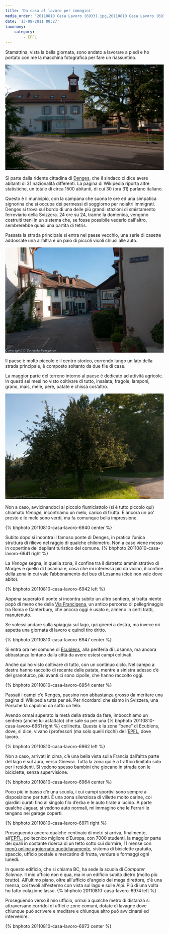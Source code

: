 ```yaml
---
title: 'Da casa al lavoro per immagini'
media_order: '20110810 Casa Lavoro (6933).jpg,20110810 Casa Lavoro (6936).jpg,20110810 Casa Lavoro (6937).jpg'
date: '13-08-2011 00:27'
taxonomy:
    category:
        - EPFL
---
```


Stamattina, vista la bella giornata, sono andato a lavorare a piedi e ho portato con me la macchina fotografica per fare un riassuntino.

![Denges](20110810%20Casa%20Lavoro%20%286933%29.jpg)

Si parte dalla ridente cittadina di [Denges](http://en.wikipedia.org/wiki/Denges), che il sindaco ci dice avere abitanti di 31 nazionalità differenti. La pagina di Wikipedia riporta altre statistiche, un totale di circa 1500 abitanti, di cui 30 (ora 31) parlano italiano.

Questo è il municipio, con la campana che suona le ore ed una simpatica signorina che si occupa dei permessi di soggiorno per noialtri immigrati. Denges si trova sul bordo di una delle più grandi stazioni di smistamento ferroviario della Svizzera. 24 ore su 24, tranne la domenica, vengono costruiti treni in un sistema che, se fosse possibile vederlo dall'altro, sembrerebbe quasi una partita di tetris.

Passata la strada principale si entra nel paese vecchio, una serie di casette addossate una all’altra e un paio di piccoli vicoli chiusi alle auto.

![Denges](20110810%20Casa%20Lavoro%20%286936%29.jpg)

Il paese è molto piccolo e il centro storico, correndo lungo un lato della strada principale, è composto soltanto da due file di case.

La maggior parte del terreno intorno al paese è dedicato ad attività agricole. In questi sei mesi ho visto coltivare di tutto, insalata, fragole, lamponi, grano, mais, mele, pere, patate e chissà cos’altro.

![Coltivazioni](20110810%20Casa%20Lavoro%20%286937%29.jpg)

Non a caso, avvicinandoci al piccolo fiumiciattolo (sì è tutto piccolo qui) chiamato *Venoge*, incontriamo un melo, carico di frutta.
È ancora un po' presto e le mele sono verdi, ma fa comunque bella impressione.

{% bhphoto 20110810-casa-lavoro-6940 center %}

Subito dopo si incontra il famoso ponte di Denges, in pratica l’unica struttura di rilievo nel raggio di qualche chilometro. Non a caso viene messo in copertina del depliant turistico del comune.
{% bhphoto 20110810-casa-lavoro-6941 right %}

La *Venoge* segna, in quella zona, il confine tra il distretto amministrativo di Morges e quello di Losanna e, cosa che mi interessa più da vicino, il confine della zona in cui vale l’abbonamento del bus di Losanna (cioè non vale dove abito).

{% bhphoto 20110810-casa-lavoro-6942 left %}

Appena superato il ponte si incontra subito un altro sentiero, si tratta niente popò di meno che della [Via Francigena](http://it.wikipedia.org/wiki/Via_Francigena), un antico percorso di pellegrinaggio tra Roma e Canterbury, che ancora oggi è usato e, almeno in certi tratti, manutenuto.

Se volessi andare sulla spiaggia sul lago, qui girerei a destra, ma invece mi aspetta una giornata di lavoro e quindi tiro dritto.

{% bhphoto 20110810-casa-lavoro-6947 center %}

Si entra ora nel comune di [Ecublens](http://en.wikipedia.org/wiki/Ecublens,_Vaud), alla periferia di Losanna, ma ancora abbastanza lontano dalla città da avere estesi campi coltivati.

Anche qui ho visto coltivare di tutto, con un continuo ciclo. Nel campo a destra hanno raccolto di recente delle patate, mentre a sinistra adesso c’è del granoturco, più avanti ci sono cipolle, che hanno raccolto oggi.

{% bhphoto 20110810-casa-lavoro-6954 center %}

Passati i campi c’è Renges, paesino non abbastanza grosso da meritare una pagina di Wikipedia tutta per sé. Per ricordarci che siamo in Svizzera, una Porsche fa capolino da sotto un telo.

Avendo ormai superato la metà della strada da fare, imbocchiamo un sentiero (anche lui asfaltato) che sale su per una {% bhphoto 20110810-casa-lavoro-6961 right %} collinetta. Questa è la zona “bene” di Ecublens, dove, si dice, vivano i professori (ma solo quelli ricchi) dell’[EPFL](http://www.epfl.ch), dove lavoro.

{% bhphoto 20110810-casa-lavoro-6962 left %}

Non a caso, arrivati in cima, c’è una bella vista sulla Francia dall’altra parte del lago e sul Jura, verso Ginevra. Tutta la zona qui è a traffico limitato solo per i residenti. Si vedono spesso bambini che giocano in strada con le biciclette, senza supervisione.

{% bhphoto 20110810-casa-lavoro-6964 center %}

Poco più in basso c’è una scuola, i cui campi sportivi sono sempre a disposizione per tutti. È una zona silenziosa di villette molto carine, coi giardini curati fino al singolo filo d’erba e le auto tirate a lucido. A parte qualche Jaguar, si vedono auto normali, mi immagino che le Ferrari le tengano nei garage coperti.

{% bhphoto 20110810-casa-lavoro-6971 right %}

Proseguendo ancora qualche centinaio di metri si arriva, finalmente, all’[EPFL](http://www.epfl.ch), politecnico migliore d’Europa, con 7000 studenti, la maggior parte dei quali in costante ricerca di un tetto sotto cui dormire, 11 mense con [menù online aggiornato quotidianamente](http://restauration.epfl.ch/), sistema di biciclette gratuito, spaccio, ufficio postale e mercatino di frutta, verdura e formaggi ogni lunedì.

In questo edificio, che si chiama BC, ha sede la scuola di *Computer Science*. Il mio ufficio non è qua, ma in un edificio subito dietro (molto più brutto). All'ultimo piano, oltre all'ufficio d'angolo del mega direttore, c'è una mensa, coi tavoli all'esterno con vista sul lago e sulle Alpi. Più di una volta ho fatto colazione lassù.
{% bhphoto 20110810-casa-lavoro-6974 left %}

Proseguendo verso il mio ufficio, ormai a qualche metro di distanza si attraversano corridoi di uffici e zone comuni, dotate di lavagne dove chiunque può scrivere e meditare e chiunque altro può avvicinarsi ed intervenire.

{% bhphoto 20110810-casa-lavoro-6973 center %}
